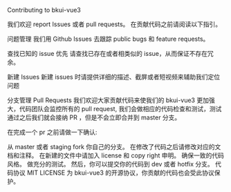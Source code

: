 Contributing to bkui-vue3

我们欢迎 report Issues 或者 pull requests。 在贡献代码之前请阅读以下指引。

问题管理
我们用 Github Issues 去跟踪 public bugs 和 feature requests。

查找已知的 issue 优先
请查找已存在或者相类似的 issue，从而保证不存在冗余。

新建 Issues
新建 issues 时请提供详细的描述、截屏或者短视频来辅助我们定位问题

分支管理
Pull Requests
我们欢迎大家贡献代码来使我们的 bkui-vue3 更加强大，代码团队会监控所有的 pull request, 我们会做相应的代码检查和测试，测试通过之后我们就会接纳 PR ，但是不会立即合并到 master 分支。

在完成一个 pr 之前请做一下确认:

从 master 或者 staging fork 你自己的分支。
在修改了代码之后请修改对应的文档和注释。
在新建的文件中请加入 license 和 copy right 申明。
确保一致的代码风格。
做充分的测试。
然后，你可以提交你的代码到 dev 或者 hotfix 分支。
代码协议
MIT LICENSE 为 bkui-vue3 的开源协议，你贡献的代码也会受此协议保护。

